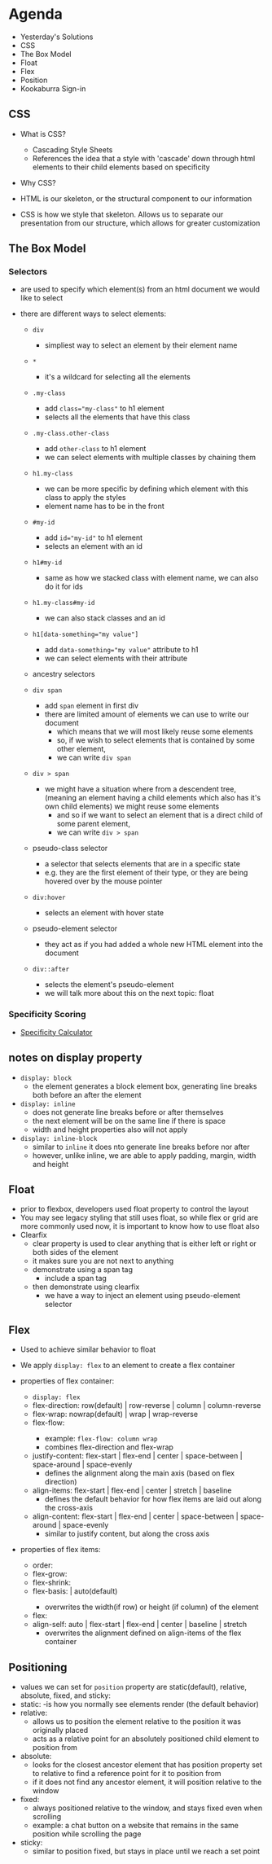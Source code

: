 # Agenda
  - Yesterday's Solutions
  - CSS
  - The Box Model
  - Float
  - Flex
  - Position
  - Kookaburra Sign-in

## CSS
  - What is CSS?
    - Cascading Style Sheets
    - References the idea that a style with 'cascade' down through html
      elements to their child elements based on specificity

  - Why CSS?
   - HTML is our skeleton, or the structural component to our information
   - CSS is how we style that skeleton. Allows us to separate our presentation
    from our structure, which allows for greater customization

## The Box Model
  ### Selectors
  - are used to specify which element(s) from an html document we would like to select
  - there are different ways to select elements:

    - `div`
      - simpliest way to select an element by their element name
    - `*`
      - it's a wildcard for selecting all the elements
    - `.my-class`
      - add `class="my-class"` to h1 element
      - selects all the elements that have this class
    - `.my-class.other-class`
      - add `other-class` to h1 element
      - we can select elements with multiple classes by chaining them
    - `h1.my-class`
      - we can be more specific by defining which element with this class to apply the styles
      - element name has to be in the front
    - `#my-id`
      - add `id="my-id"` to h1 element
      - selects an element with an id
    - `h1#my-id`
      - same as how we stacked class with element name, we can also do it for ids
    - `h1.my-class#my-id`
      - we can also stack classes and an id
    - `h1[data-something="my value"]`
      - add `data-something="my value"` attribute to h1
      - we can select elements with their attribute

    - ancestry selectors
    - `div span`
      - add `span` element in first div
      - there are limited amount of elements we can use to write our document
        - which means that we will most likely reuse some elements
        - so, if we wish to select elements that is contained by some other element,
        - we can write `div span`
    - `div > span`
      - we might have a situation where from a descendent tree, (meaning an element having a child elements which also has it's own child elements) we might reuse some elements
        - and so if we want to select an element that is a direct child of some parent element,
        - we can write `div > span`

    - pseudo-class selector
      - a selector that selects elements that are in a specific state
      - e.g. they are the first element of their type, or they are being hovered over by the mouse pointer
    - `div:hover`
      - selects an element with hover state

    - pseudo-element selector
      - they act as if you had added a whole new HTML element into the document
    - `div::after`
      - selects the element's pseudo-element
      - we will talk more about this on the next topic: float

  ### Specificity Scoring
  - [Specificity Calculator](https://specificity.keegan.st/)

## notes on display property
- `display: block`
  - the element generates a block element box, generating line breaks both before an after the element
- `display: inline`
  - does not generate line breaks before or after themselves
  - the next element will be on the same line if there is space
  - width and height properties also will not apply
- `display: inline-block`
  - similar to `inline` it does nto generate line breaks before nor after
  - however, unlike inline, we are able to apply padding, margin, width and height


## Float
 - prior to flexbox, developers used float property to control the layout
 - You may see legacy styling that still uses float, so while flex or grid are
   more commonly used now, it is important to know how to use float also
  - Clearfix
    - clear property is used to clear anything that is either left or right or both sides of the element
    - it makes sure you are not next to anything
    - demonstrate using a span tag
      - include a span tag
    - then demonstrate using clearfix
      - we have a way to inject an element using pseudo-element selector

## Flex
  - Used to achieve similar behavior to float
  - We apply `display: flex` to an element to create a flex container

  - properties of flex container:
    - `display: flex`
    - flex-direction: row(default) | row-reverse | column | column-reverse
    - flex-wrap: nowrap(default) | wrap | wrap-reverse
    - flex-flow: <flex-direction> <flex-wrap>
      - example: `flex-flow: column wrap`
      - combines flex-direction and flex-wrap
    - justify-content: flex-start | flex-end | center | space-between | space-around | space-evenly
      - defines the alignment along the main axis (based on flex direction)
    - align-items: flex-start | flex-end | center | stretch | baseline
      - defines the default behavior for how flex items are laid out along the cross-axis
    - align-content: flex-start | flex-end | center | space-between | space-around | space-evenly
      - similar to justify content, but along the cross axis

  - properties of flex items:
    - order: <integer>
    - flex-grow: <integer>
    - flex-shrink: <integer>
    - flex-basis: <px value> | auto(default)
      - overwrites the width(if row) or height (if column) of the element
    - flex: <flex-grow> <flex-shrink> <flex-basis>
    - align-self: auto | flex-start | flex-end | center | baseline | stretch
      - overwrites the alignment defined on align-items of the flex container

## Positioning
 - values we can set for `position` property are static(default), relative, absolute, fixed, and sticky:
  - static:
    -is how you normally see elements render (the default behavior)
  - relative:
    - allows us to position the element relative to the position it was originally placed
    - acts as a relative point for an absolutely positioned child element to position from
  - absolute:
    - looks for the closest ancestor element that has position property set to relative
      to find a reference point for it to position from
    - if it does not find any ancestor element, it will position relative to the window
  - fixed:
    - always positioned relative to the window, and stays fixed even when scrolling
    - example: a chat button on a website that remains in the same position while scrolling the page
  - sticky:
    - similar to position fixed, but stays in place until we reach a set point
